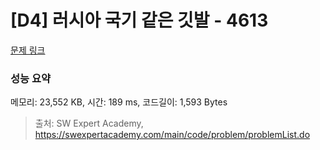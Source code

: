 # [D4] 러시아 국기 같은 깃발 - 4613 

[문제 링크](https://swexpertacademy.com/main/code/problem/problemDetail.do?contestProbId=AWQl9TIK8qoDFAXj) 

### 성능 요약

메모리: 23,552 KB, 시간: 189 ms, 코드길이: 1,593 Bytes



> 출처: SW Expert Academy, https://swexpertacademy.com/main/code/problem/problemList.do